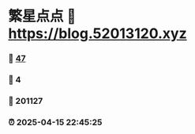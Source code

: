 # 繁星点点 :link: https://blog.52013120.xyz 
### :page_facing_up: [47](https://blog.52013120.xyz/tag.html) 
### :speech_balloon: 4 
### :hibiscus: 201127 
### :alarm_clock: 2025-04-15 22:45:25 
